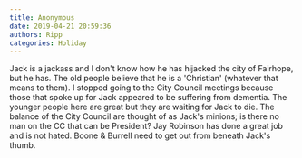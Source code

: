 ```yaml
---
title: Anonymous
date: 2019-04-21 20:59:36
authors: Ripp
categories: Holiday
---
```


 Jack is a jackass and I don't know how he has hijacked the city of Fairhope, but he has.  The old people believe that he is a 'Christian' (whatever that means to them).  I stopped going to the City Council meetings because those that spoke up for Jack appeared to be suffering from dementia.  The younger people here are great but they are waiting for Jack to die.  The balance of the City Council are thought of as Jack's minions; is there no man on the CC that can be President?  Jay Robinson has done a great job and is not hated.  Boone &amp; Burrell need to get out from beneath Jack's thumb.